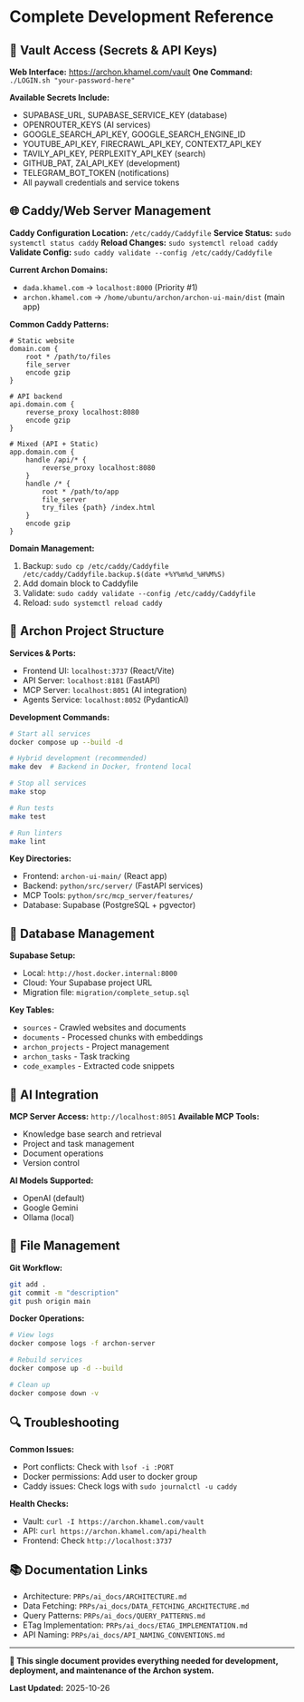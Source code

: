 # Complete Development Reference

## 🔐 **Vault Access (Secrets & API Keys)**

**Web Interface:** https://archon.khamel.com/vault
**One Command:** `./LOGIN.sh "your-password-here"`

**Available Secrets Include:**
- SUPABASE_URL, SUPABASE_SERVICE_KEY (database)
- OPENROUTER_KEYS (AI services)
- GOOGLE_SEARCH_API_KEY, GOOGLE_SEARCH_ENGINE_ID
- YOUTUBE_API_KEY, FIRECRAWL_API_KEY, CONTEXT7_API_KEY
- TAVILY_API_KEY, PERPLEXITY_API_KEY (search)
- GITHUB_PAT, ZAI_API_KEY (development)
- TELEGRAM_BOT_TOKEN (notifications)
- All paywall credentials and service tokens

## 🌐 **Caddy/Web Server Management**

**Caddy Configuration Location:** `/etc/caddy/Caddyfile`
**Service Status:** `sudo systemctl status caddy`
**Reload Changes:** `sudo systemctl reload caddy`
**Validate Config:** `sudo caddy validate --config /etc/caddy/Caddyfile`

**Current Archon Domains:**
- `dada.khamel.com` → `localhost:8000` (Priority #1)
- `archon.khamel.com` → `/home/ubuntu/archon/archon-ui-main/dist` (main app)

**Common Caddy Patterns:**
```caddy
# Static website
domain.com {
    root * /path/to/files
    file_server
    encode gzip
}

# API backend
api.domain.com {
    reverse_proxy localhost:8080
    encode gzip
}

# Mixed (API + Static)
app.domain.com {
    handle /api/* {
        reverse_proxy localhost:8080
    }
    handle /* {
        root * /path/to/app
        file_server
        try_files {path} /index.html
    }
    encode gzip
}
```

**Domain Management:**
1. Backup: `sudo cp /etc/caddy/Caddyfile /etc/caddy/Caddyfile.backup.$(date +%Y%m%d_%H%M%S)`
2. Add domain block to Caddyfile
3. Validate: `sudo caddy validate --config /etc/caddy/Caddyfile`
4. Reload: `sudo systemctl reload caddy`

## 🚀 **Archon Project Structure**

**Services & Ports:**
- Frontend UI: `localhost:3737` (React/Vite)
- API Server: `localhost:8181` (FastAPI)
- MCP Server: `localhost:8051` (AI integration)
- Agents Service: `localhost:8052` (PydanticAI)

**Development Commands:**
```bash
# Start all services
docker compose up --build -d

# Hybrid development (recommended)
make dev  # Backend in Docker, frontend local

# Stop all services
make stop

# Run tests
make test

# Run linters
make lint
```

**Key Directories:**
- Frontend: `archon-ui-main/` (React app)
- Backend: `python/src/server/` (FastAPI services)
- MCP Tools: `python/src/mcp_server/features/`
- Database: Supabase (PostgreSQL + pgvector)

## 🔧 **Database Management**

**Supabase Setup:**
- Local: `http://host.docker.internal:8000`
- Cloud: Your Supabase project URL
- Migration file: `migration/complete_setup.sql`

**Key Tables:**
- `sources` - Crawled websites and documents
- `documents` - Processed chunks with embeddings
- `archon_projects` - Project management
- `archon_tasks` - Task tracking
- `code_examples` - Extracted code snippets

## 🤖 **AI Integration**

**MCP Server Access:** `http://localhost:8051`
**Available MCP Tools:**
- Knowledge base search and retrieval
- Project and task management
- Document operations
- Version control

**AI Models Supported:**
- OpenAI (default)
- Google Gemini
- Ollama (local)

## 📁 **File Management**

**Git Workflow:**
```bash
git add .
git commit -m "description"
git push origin main
```

**Docker Operations:**
```bash
# View logs
docker compose logs -f archon-server

# Rebuild services
docker compose up -d --build

# Clean up
docker compose down -v
```

## 🔍 **Troubleshooting**

**Common Issues:**
- Port conflicts: Check with `lsof -i :PORT`
- Docker permissions: Add user to docker group
- Caddy issues: Check logs with `sudo journalctl -u caddy`

**Health Checks:**
- Vault: `curl -I https://archon.khamel.com/vault`
- API: `curl https://archon.khamel.com/api/health`
- Frontend: Check `http://localhost:3737`

## 📚 **Documentation Links**

- Architecture: `PRPs/ai_docs/ARCHITECTURE.md`
- Data Fetching: `PRPs/ai_docs/DATA_FETCHING_ARCHITECTURE.md`
- Query Patterns: `PRPs/ai_docs/QUERY_PATTERNS.md`
- ETag Implementation: `PRPs/ai_docs/ETAG_IMPLEMENTATION.md`
- API Naming: `PRPs/ai_docs/API_NAMING_CONVENTIONS.md`

---

**🎯 This single document provides everything needed for development, deployment, and maintenance of the Archon system.**

**Last Updated:** 2025-10-26